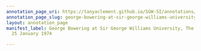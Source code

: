 ```yaml
---
annotation_page_uri: https://tanyaclement.github.io/SGW-SI/annotations/george-bowering-at-sir-george-williams-university-the-poetry-series-25-january-1974-canvas-1-audience.json
annotation_page_slug: george-bowering-at-sir-george-williams-university-the-poetry-series-25-january-1974-canvas-1-audience
layout: annotation_page
manifest_label: George Bowering at Sir George Williams University, The Poetry Series,
  25 January 1974

---
```

